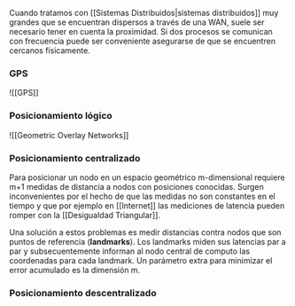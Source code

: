 Cuando tratamos con [[Sistemas Distribuidos|sistemas distribuidos]] muy grandes que se encuentran dispersos a través de una WAN, suele ser necesario tener en cuenta la proximidad. Si dos procesos se comunican con frecuencia puede ser conveniente asegurarse de que se encuentren cercanos físicamente.

### GPS
![[GPS]]

### Posicionamiento lógico
![[Geometric Overlay Networks]]

### Posicionamiento centralizado
Para posicionar un nodo en un espacio geométrico m-dimensional requiere m+1 medidas de distancia a nodos con posiciones conocidas. Surgen inconvenientes por el hecho de que las medidas no son constantes en el tiempo y que por ejemplo en [[Internet]] las mediciones de latencia pueden romper con la [[Desigualdad Triangular]].

Una solución a estos problemas es medir distancias contra nodos que son puntos de referencia (**landmarks**). Los landmarks miden sus latencias par a par y subsecuentemente informan al nodo central de computo las coordenadas para cada landmark. Un parámetro extra para minimizar el error acumulado es la dimensión m.

### Posicionamiento descentralizado
